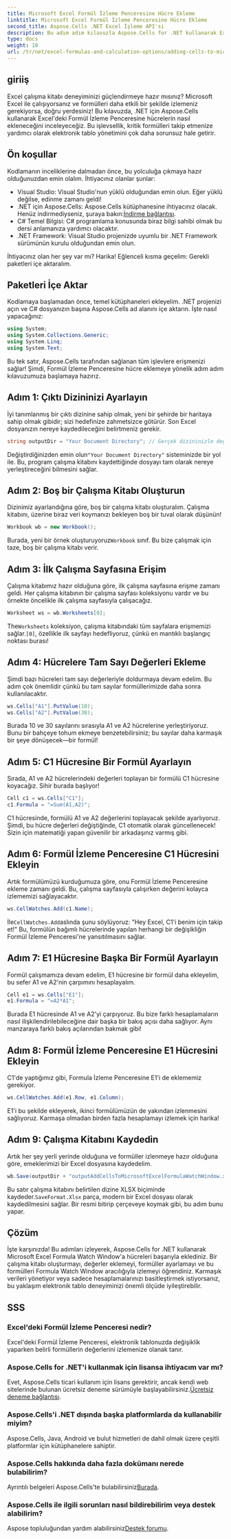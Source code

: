 ```yaml
---
title: Microsoft Excel Formül İzleme Penceresine Hücre Ekleme
linktitle: Microsoft Excel Formül İzleme Penceresine Hücre Ekleme
second_title: Aspose.Cells .NET Excel İşleme API'si
description: Bu adım adım kılavuzla Aspose.Cells for .NET kullanarak Excel Formula Watch Window'a hücre eklemeyi öğrenin. Basit ve etkilidir.
type: docs
weight: 10
url: /tr/net/excel-formulas-and-calculation-options/adding-cells-to-microsoft-excel-formula-watch-window/
---
```

## giriiş

Excel çalışma kitabı deneyiminizi güçlendirmeye hazır mısınız? Microsoft Excel ile çalışıyorsanız ve formülleri daha etkili bir şekilde izlemeniz gerekiyorsa, doğru yerdesiniz! Bu kılavuzda, .NET için Aspose.Cells kullanarak Excel'deki Formül İzleme Penceresine hücrelerin nasıl ekleneceğini inceleyeceğiz. Bu işlevsellik, kritik formülleri takip etmenize yardımcı olarak elektronik tablo yönetimini çok daha sorunsuz hale getirir.

## Ön koşullar

Kodlamanın inceliklerine dalmadan önce, bu yolculuğa çıkmaya hazır olduğunuzdan emin olalım. İhtiyacınız olanlar şunlar:

- Visual Studio: Visual Studio'nun yüklü olduğundan emin olun. Eğer yüklü değilse, edinme zamanı geldi!
- .NET için Aspose.Cells: Aspose.Cells kütüphanesine ihtiyacınız olacak. Henüz indirmediyseniz, şuraya bakın:[İndirme bağlantısı](https://releases.aspose.com/cells/net/).
- C# Temel Bilgisi: C# programlama konusunda biraz bilgi sahibi olmak bu dersi anlamanıza yardımcı olacaktır.
- .NET Framework: Visual Studio projenizde uyumlu bir .NET Framework sürümünün kurulu olduğundan emin olun.

İhtiyacınız olan her şey var mı? Harika! Eğlenceli kısma geçelim: Gerekli paketleri içe aktaralım.

## Paketleri İçe Aktar

Kodlamaya başlamadan önce, temel kütüphaneleri ekleyelim. .NET projenizi açın ve C# dosyanızın başına Aspose.Cells ad alanını içe aktarın. İşte nasıl yapacağınız:

```csharp
using System;
using System.Collections.Generic;
using System.Linq;
using System.Text;
```

Bu tek satır, Aspose.Cells tarafından sağlanan tüm işlevlere erişmenizi sağlar! Şimdi, Formül İzleme Penceresine hücre eklemeye yönelik adım adım kılavuzumuza başlamaya hazırız.

## Adım 1: Çıktı Dizininizi Ayarlayın

İyi tanımlanmış bir çıktı dizinine sahip olmak, yeni bir şehirde bir haritaya sahip olmak gibidir; sizi hedefinize zahmetsizce götürür. Son Excel dosyanızın nereye kaydedileceğini belirtmeniz gerekir.

```csharp
string outputDir = "Your Document Directory"; // Gerçek dizininizle değiştirin
```

 Değiştirdiğinizden emin olun`"Your Document Directory"` sisteminizde bir yol ile. Bu, program çalışma kitabını kaydettiğinde dosyayı tam olarak nereye yerleştireceğini bilmesini sağlar.

## Adım 2: Boş bir Çalışma Kitabı Oluşturun

Dizinimiz ayarlandığına göre, boş bir çalışma kitabı oluşturalım. Çalışma kitabını, üzerine biraz veri koymanızı bekleyen boş bir tuval olarak düşünün!

```csharp
Workbook wb = new Workbook();
```

 Burada, yeni bir örnek oluşturuyoruz`Workbook` sınıf. Bu bize çalışmak için taze, boş bir çalışma kitabı verir. 

## Adım 3: İlk Çalışma Sayfasına Erişim

Çalışma kitabımız hazır olduğuna göre, ilk çalışma sayfasına erişme zamanı geldi. Her çalışma kitabının bir çalışma sayfası koleksiyonu vardır ve bu örnekte öncelikle ilk çalışma sayfasıyla çalışacağız.

```csharp
Worksheet ws = wb.Worksheets[0];
```

 The`Worksheets` koleksiyon, çalışma kitabındaki tüm sayfalara erişmemizi sağlar.`[0]`, özellikle ilk sayfayı hedefliyoruz, çünkü en mantıklı başlangıç noktası burası!

## Adım 4: Hücrelere Tam Sayı Değerleri Ekleme

Şimdi bazı hücreleri tam sayı değerleriyle doldurmaya devam edelim. Bu adım çok önemlidir çünkü bu tam sayılar formüllerimizde daha sonra kullanılacaktır.

```csharp
ws.Cells["A1"].PutValue(10);
ws.Cells["A2"].PutValue(30);
```

Burada 10 ve 30 sayılarını sırasıyla A1 ve A2 hücrelerine yerleştiriyoruz. Bunu bir bahçeye tohum ekmeye benzetebilirsiniz; bu sayılar daha karmaşık bir şeye dönüşecek—bir formül! 

## Adım 5: C1 Hücresine Bir Formül Ayarlayın

Sırada, A1 ve A2 hücrelerindeki değerleri toplayan bir formülü C1 hücresine koyacağız. Sihir burada başlıyor!

```csharp
Cell c1 = ws.Cells["C1"];
c1.Formula = "=Sum(A1,A2)";
```

C1 hücresinde, formülü A1 ve A2 değerlerini toplayacak şekilde ayarlıyoruz. Şimdi, bu hücre değerleri değiştiğinde, C1 otomatik olarak güncellenecek! Sizin için matematiği yapan güvenilir bir arkadaşınız varmış gibi.

## Adım 6: Formül İzleme Penceresine C1 Hücresini Ekleyin

Artık formülümüzü kurduğumuza göre, onu Formül İzleme Penceresine ekleme zamanı geldi. Bu, çalışma sayfasıyla çalışırken değerini kolayca izlememizi sağlayacaktır.

```csharp
ws.CellWatches.Add(c1.Name);
```

 İle`CellWatches.Add`aslında şunu söylüyoruz: "Hey Excel, C1'i benim için takip et!" Bu, formülün bağımlı hücrelerinde yapılan herhangi bir değişikliğin Formül İzleme Penceresi'ne yansıtılmasını sağlar.

## Adım 7: E1 Hücresine Başka Bir Formül Ayarlayın

Formül çalışmamıza devam edelim, E1 hücresine bir formül daha ekleyelim, bu sefer A1 ve A2'nin çarpımını hesaplayalım.

```csharp
Cell e1 = ws.Cells["E1"];
e1.Formula = "=A2*A1";
```

Burada E1 hücresinde A1 ve A2'yi çarpıyoruz. Bu bize farklı hesaplamaların nasıl ilişkilendirilebileceğine dair başka bir bakış açısı daha sağlıyor. Aynı manzaraya farklı bakış açılarından bakmak gibi!

## Adım 8: Formül İzleme Penceresine E1 Hücresini Ekleyin

C1'de yaptığımız gibi, Formula İzleme Penceresine E1'i de eklememiz gerekiyor.

```csharp
ws.CellWatches.Add(e1.Row, e1.Column);
```

E1'i bu şekilde ekleyerek, ikinci formülümüzün de yakından izlenmesini sağlıyoruz. Karmaşa olmadan birden fazla hesaplamayı izlemek için harika!

## Adım 9: Çalışma Kitabını Kaydedin

Artık her şey yerli yerinde olduğuna ve formüller izlenmeye hazır olduğuna göre, emeklerimizi bir Excel dosyasına kaydedelim.

```csharp
wb.Save(outputDir + "outputAddCellsToMicrosoftExcelFormulaWatchWindow.xlsx", SaveFormat.Xlsx);
```

Bu satır çalışma kitabını belirtilen dizine XLSX biçiminde kaydeder.`SaveFormat.Xlsx` parça, modern bir Excel dosyası olarak kaydedilmesini sağlar. Bir resmi bitirip çerçeveye koymak gibi, bu adım bunu yapar.

## Çözüm

İşte karşınızda! Bu adımları izleyerek, Aspose.Cells for .NET kullanarak Microsoft Excel Formula Watch Window'a hücreleri başarıyla eklediniz. Bir çalışma kitabı oluşturmayı, değerler eklemeyi, formüller ayarlamayı ve bu formülleri Formula Watch Window aracılığıyla izlemeyi öğrendiniz. Karmaşık verileri yönetiyor veya sadece hesaplamalarınızı basitleştirmek istiyorsanız, bu yaklaşım elektronik tablo deneyiminizi önemli ölçüde iyileştirebilir.

## SSS

### Excel'deki Formül İzleme Penceresi nedir?  
Excel'deki Formül İzleme Penceresi, elektronik tablonuzda değişiklik yaparken belirli formüllerin değerlerini izlemenize olanak tanır.

### Aspose.Cells for .NET'i kullanmak için lisansa ihtiyacım var mı?  
 Evet, Aspose.Cells ticari kullanım için lisans gerektirir, ancak kendi web sitelerinde bulunan ücretsiz deneme sürümüyle başlayabilirsiniz.[Ücretsiz deneme bağlantısı](https://releases.aspose.com/).

### Aspose.Cells'i .NET dışında başka platformlarda da kullanabilir miyim?  
Aspose.Cells, Java, Android ve bulut hizmetleri de dahil olmak üzere çeşitli platformlar için kütüphanelere sahiptir.

### Aspose.Cells hakkında daha fazla dokümanı nerede bulabilirim?  
 Ayrıntılı belgeleri Aspose.Cells'te bulabilirsiniz[Burada](https://reference.aspose.com/cells/net/).

### Aspose.Cells ile ilgili sorunları nasıl bildirebilirim veya destek alabilirim?  
 Aspose topluluğundan yardım alabilirsiniz[Destek forumu](https://forum.aspose.com/c/cells/9).
